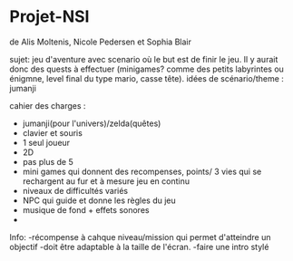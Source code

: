 # Projet-NSI
de Alis Moltenis, Nicole Pedersen et Sophia Blair

sujet: jeu d'aventure avec scenario où le but est de finir le jeu. Il y aurait donc des quests à effectuer (minigames? comme des petits labyrintes ou énigmne, level final du type mario, casse tête).
  idées de scénario/theme : jumanji
  

cahier des charges :
   - jumanji(pour l'univers)/zelda(quêtes)
   - clavier et souris
   - 1 seul joueur
   - 2D
   - pas plus de 5
   - mini games qui donnent des recompenses, points/ 3 vies qui se rechargent au fur et à mesure jeu en continu
   - niveaux de difficultés variés
   - NPC qui guide et donne les règles du jeu
   - musique de fond + effets sonores
   - 




Info: 
-récompense à cahque niveau/mission qui permet d'atteindre un objectif 
-doit être adaptable à la taille de l'écran.
-faire une intro stylé
